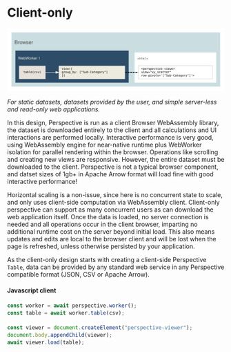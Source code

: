 # Client-only

<img src="./architecture.sub1.svg" />

_For static datasets, datasets provided by the user, and simple server-less and
read-only web applications._

In this design, Perspective is run as a client Browser WebAssembly library, the
dataset is downloaded entirely to the client and all calculations and UI
interactions are performed locally. Interactive performance is very good, using
WebAssembly engine for near-native runtime plus WebWorker isolation for parallel
rendering within the browser. Operations like scrolling and creating new views
are responsive. However, the entire dataset must be downloaded to the client.
Perspective is not a typical browser component, and datset sizes of 1gb+ in
Apache Arrow format will load fine with good interactive performance!

Horizontal scaling is a non-issue, since here is no concurrent state to scale,
and only uses client-side computation via WebAssembly client. Client-only
perspective can support as many concurrent users as can download the web
application itself. Once the data is loaded, no server connection is needed and
all operations occur in the client browser, imparting no additional runtime cost
on the server beyond initial load. This also means updates and edits are local
to the browser client and will be lost when the page is refreshed, unless
otherwise persisted by your application.

As the client-only design starts with creating a client-side Perspective
`Table`, data can be provided by any standard web service in any Perspective
compatible format (JSON, CSV or Apache Arrow).

#### Javascript client

```javascript
const worker = await perspective.worker();
const table = await worker.table(csv);

const viewer = document.createElement("perspective-viewer");
document.body.appendChild(viewer);
await viewer.load(table);
```

